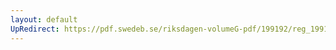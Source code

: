 ```yaml
---
layout: default
UpRedirect: https://pdf.swedeb.se/riksdagen-volumeG-pdf/199192/reg_199192_SkU/reg_199192_SkU_0008.pdf
---
```

